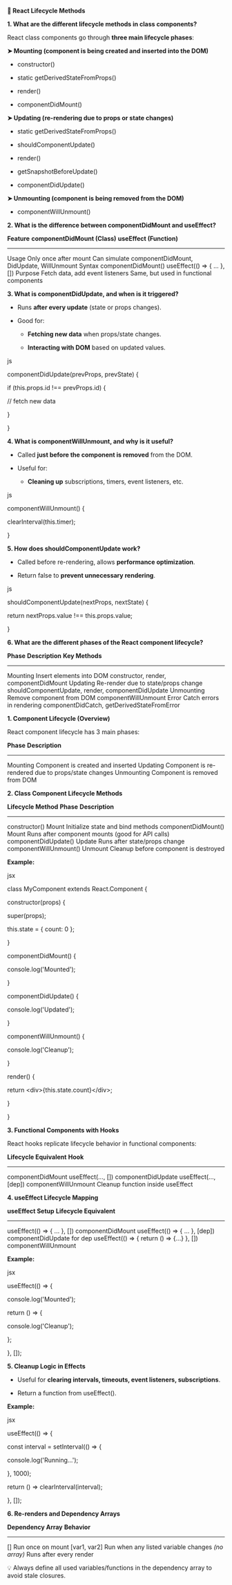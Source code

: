 **🔄 React Lifecycle Methods**

**1. What are the different lifecycle methods in class components?**

React class components go through **three main lifecycle phases**:

**➤ Mounting (component is being created and inserted into the DOM)**

-   constructor()

-   static getDerivedStateFromProps()

-   render()

-   componentDidMount()

**➤ Updating (re-rendering due to props or state changes)**

-   static getDerivedStateFromProps()

-   shouldComponentUpdate()

-   render()

-   getSnapshotBeforeUpdate()

-   componentDidUpdate()

**➤ Unmounting (component is being removed from the DOM)**

-   componentWillUnmount()

**2. What is the difference between componentDidMount and useEffect?**

  **Feature**   **componentDidMount (Class)**     **useEffect (Function)**
  ------------- --------------------------------- --------------------------------------------------------
  Usage         Only once after mount             Can simulate componentDidMount, DidUpdate, WillUnmount
  Syntax        componentDidMount()               useEffect(() =&gt; { ... }, \[\])
  Purpose       Fetch data, add event listeners   Same, but used in functional components

**3. What is componentDidUpdate, and when is it triggered?**

-   Runs **after every update** (state or props changes).

-   Good for:

    -   **Fetching new data** when props/state changes.

    -   **Interacting with DOM** based on updated values.

js

componentDidUpdate(prevProps, prevState) {

if (this.props.id !== prevProps.id) {

// fetch new data

}

}

**4. What is componentWillUnmount, and why is it useful?**

-   Called **just before the component is removed** from the DOM.

-   Useful for:

    -   **Cleaning up** subscriptions, timers, event listeners, etc.

js

componentWillUnmount() {

clearInterval(this.timer);

}

**5. How does shouldComponentUpdate work?**

-   Called before re-rendering, allows **performance optimization**.

-   Return false to **prevent unnecessary rendering**.

js

shouldComponentUpdate(nextProps, nextState) {

return nextProps.value !== this.props.value;

}

**6. What are the different phases of the React component lifecycle?**

  **Phase**    **Description**                       **Key Methods**
  ------------ ------------------------------------- ---------------------------------------------------
  Mounting     Insert elements into DOM              constructor, render, componentDidMount
  Updating     Re-render due to state/props change   shouldComponentUpdate, render, componentDidUpdate
  Unmounting   Remove component from DOM             componentWillUnmount
  Error        Catch errors in rendering             componentDidCatch, getDerivedStateFromError

**1. Component Lifecycle (Overview)**

React component lifecycle has 3 main phases:

  **Phase**    **Description**
  ------------ -----------------------------------------------------
  Mounting     Component is created and inserted
  Updating     Component is re-rendered due to props/state changes
  Unmounting   Component is removed from DOM

**2. Class Component Lifecycle Methods**

  **Lifecycle Method**     **Phase**   **Description**
  ------------------------ ----------- --------------------------------------------------
  constructor()            Mount       Initialize state and bind methods
  componentDidMount()      Mount       Runs after component mounts (good for API calls)
  componentDidUpdate()     Update      Runs after state/props change
  componentWillUnmount()   Unmount     Cleanup before component is destroyed

**Example:**

jsx

class MyComponent extends React.Component {

constructor(props) {

super(props);

this.state = { count: 0 };

}

componentDidMount() {

console.log('Mounted');

}

componentDidUpdate() {

console.log('Updated');

}

componentWillUnmount() {

console.log('Cleanup');

}

render() {

return &lt;div&gt;{this.state.count}&lt;/div&gt;;

}

}

**3. Functional Components with Hooks**

React hooks replicate lifecycle behavior in functional components:

  **Lifecycle Equivalent**   **Hook**
  -------------------------- -----------------------------------
  componentDidMount          useEffect(..., \[\])
  componentDidUpdate         useEffect(..., \[dep\])
  componentWillUnmount       Cleanup function inside useEffect

**4. useEffect Lifecycle Mapping**

  **useEffect Setup**                                   **Lifecycle Equivalent**
  ----------------------------------------------------- ----------------------------
  useEffect(() =&gt; { ... }, \[\])                     componentDidMount
  useEffect(() =&gt; { ... }, \[dep\])                  componentDidUpdate for dep
  useEffect(() =&gt; { return () =&gt; {...} }, \[\])   componentWillUnmount

**Example:**

jsx

useEffect(() =&gt; {

console.log('Mounted');

return () =&gt; {

console.log('Cleanup');

};

}, \[\]);

**5. Cleanup Logic in Effects**

-   Useful for **clearing intervals, timeouts, event listeners,
    subscriptions**.

-   Return a function from useEffect().

**Example:**

jsx

useEffect(() =&gt; {

const interval = setInterval(() =&gt; {

console.log('Running...');

}, 1000);

return () =&gt; clearInterval(interval);

}, \[\]);

**6. Re-renders and Dependency Arrays**

  **Dependency Array**   **Behavior**
  ---------------------- --------------------------------------
  \[\]                   Run once on mount
  \[var1, var2\]         Run when any listed variable changes
  *(no array)*           Runs after every render

💡 Always define all used variables/functions in the dependency array to
avoid stale closures.
